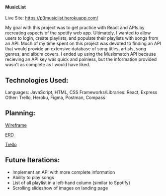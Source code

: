 #### MusicList

Live Site: https://p3musiclist.herokuapp.com/

My goal with this project was to get practice with React and APIs by recreating aspects of the spotify web app. Ultimately, I wanted to allow users to login, create playlists, and populate their playlists with songs from an API. 
Much of my time spent on this project was devoted to finding an API that would provide an extensive database of song titles, artists, song genres, and album covers. I ended up using the Musixmatch API because recieving an API key was quick and painless, but the information provided wasn't as complete as I would have liked.


## Technologies Used:


  Languages:  JavaScript, HTML, CSS
  Frameworks/Libraries: React, Express
  Other: Trello, Heroku, Figma, Postman, Compass


## Planning:

[Wireframe](https://github.com/MichaelCraig7/MusicList/blob/master/Screen%20Shot%202018-07-02%20at%2011.44.59%20AM.png)

[ERD](https://github.com/MichaelCraig7/MusicList/blob/master/Screen%20Shot%202018-07-01%20at%2010.52.41%20PM.png)

[Trello](https://trello.com/b/ncviuNED/music-app)


## Future Iterations:

- Implement an API with more complete information
- Ability to play songs
- List of all playlist in a left-hand column (similar to Spotify)
- Scrolling slideshow of images on landing page
